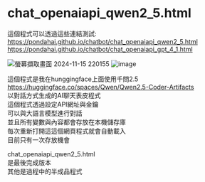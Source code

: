 # chat_openaiapi_qwen2_5.html  
這個程式可以透過這些連結測試:  
https://pondahai.github.io/chatbot/chat_openaiapi_qwen2_5.html  
https://pondahai.github.io/chatbot/chat_openaiapi_gpt_4_1.html

![螢幕擷取畫面 2024-11-15 220155](https://github.com/user-attachments/assets/c775f740-2af8-4f7e-8057-6ff9b1c45c2f)
![image](https://github.com/user-attachments/assets/689c4f02-0759-41be-b423-3b279f0c13c5)

這個程式是我在hunggingface上面使用千問2.5  
https://huggingface.co/spaces/Qwen/Qwen2.5-Coder-Artifacts  
以對話方式生成的AI聊天表皮程式  
這個程式透過設定API網址與金鑰  
可以與大語言模型進行對話  
並且所有變數與內容都會存放在本機儲存庫  
每次重新打開這這個網頁程式就會自動載入  
目前只有一次存放機會  

chat_openaiapi_qwen2_5.html  
是最後完成版本  
其他是過程中的半成品程式  
